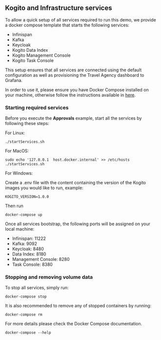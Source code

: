 ## Kogito and Infrastructure services

To allow a quick setup of all services required to run this demo, we provide a docker compose template that starts the following services:
- Infinispan
- Kafka
- Keycloak
- Kogito Data Index
- Kogito Management Console
- Kogito Task Console

This setup ensures that all services are connected using the default configuration as well as provisioning the Travel Agency dashboard to Grafana.  

In order to use it, please ensure you have Docker Compose installed on your machine, otherwise follow the instructions available
 in [here](https://docs.docker.com/compose/install/).
 
### Starting required services

  Before you execute the **Approvals** example, start all the services by following these steps:

  For Linux:

    ./startServices.sh

  For MacOS:

    sudo echo '127.0.0.1  host.docker.internal' >> /etc/hosts
    ./startServices.sh
    

  For Windows:
   
  Create a .env file with the content containing the version of the Kogito images you would like to run, example:

    KOGITO_VERSION=1.0.0

  Then run

    docker-compose up

  Once all services bootstrap, the following ports will be assigned on your local machine:
  - Infinispan: 11222
  - Kafka: 9092
  - Keycloak: 8480
  - Data Index: 8180
  - Management Console: 8280
  - Task Console: 8380

### Stopping and removing volume data
  
  To stop all services, simply run:

    docker-compose stop
    
  It is also recommended to remove any of stopped containers by running:
  
    docker-compose rm
    
  For more details please check the Docker Compose documentation.
  
    docker-compose --help

